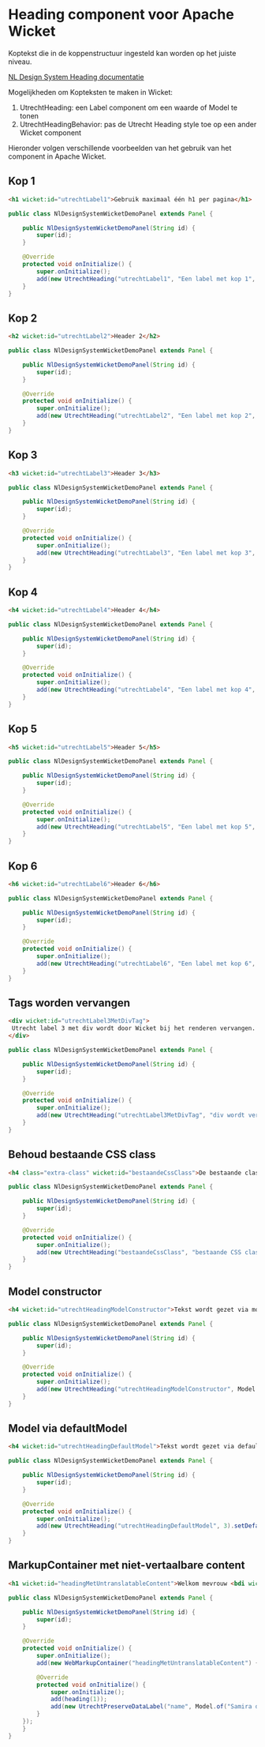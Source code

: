 # Heading component voor Apache Wicket


<p>Koptekst die in de koppenstructuur ingesteld kan worden op het juiste niveau.</p>
<p><a href="https://nldesignsystem.nl/heading/">NL Design System Heading documentatie</a></p>
<p>Mogelijkheden om Kopteksten te maken in Wicket:</p>
<ol>
 <li>UtrechtHeading: een Label component om een waarde of Model te tonen</li>
 <li>UtrechtHeadingBehavior: pas de Utrecht Heading style toe op een ander Wicket component</li>
</ol>

Hieronder volgen verschillende voorbeelden van het gebruik van het component in Apache Wicket.

## Kop 1

```html
<h1 wicket:id="utrechtLabel1">Gebruik maximaal één h1 per pagina</h1>
```

```java
public class NlDesignSystemWicketDemoPanel extends Panel {

    public NlDesignSystemWicketDemoPanel(String id) {
        super(id);
    }

    @Override
    protected void onInitialize() {
        super.onInitialize();
        add(new UtrechtHeading("utrechtLabel1", "Een label met kop 1", 1));
    }
}
```

## Kop 2

```html
<h2 wicket:id="utrechtLabel2">Header 2</h2>
```

```java
public class NlDesignSystemWicketDemoPanel extends Panel {

    public NlDesignSystemWicketDemoPanel(String id) {
        super(id);
    }

    @Override
    protected void onInitialize() {
        super.onInitialize();
        add(new UtrechtHeading("utrechtLabel2", "Een label met kop 2", 2));
    }
}
```

## Kop 3

```html
<h3 wicket:id="utrechtLabel3">Header 3</h3>
```

```java
public class NlDesignSystemWicketDemoPanel extends Panel {

    public NlDesignSystemWicketDemoPanel(String id) {
        super(id);
    }

    @Override
    protected void onInitialize() {
        super.onInitialize();
        add(new UtrechtHeading("utrechtLabel3", "Een label met kop 3", 3));
    }
}
```

## Kop 4

```html
<h4 wicket:id="utrechtLabel4">Header 4</h4>
```

```java
public class NlDesignSystemWicketDemoPanel extends Panel {

    public NlDesignSystemWicketDemoPanel(String id) {
        super(id);
    }

    @Override
    protected void onInitialize() {
        super.onInitialize();
        add(new UtrechtHeading("utrechtLabel4", "Een label met kop 4", 4));
    }
}
```

## Kop 5

```html
<h5 wicket:id="utrechtLabel5">Header 5</h5>
```

```java
public class NlDesignSystemWicketDemoPanel extends Panel {

    public NlDesignSystemWicketDemoPanel(String id) {
        super(id);
    }

    @Override
    protected void onInitialize() {
        super.onInitialize();
        add(new UtrechtHeading("utrechtLabel5", "Een label met kop 5", 5));
    }
}
```

## Kop 6

```html
<h6 wicket:id="utrechtLabel6">Header 6</h6>
```

```java
public class NlDesignSystemWicketDemoPanel extends Panel {

    public NlDesignSystemWicketDemoPanel(String id) {
        super(id);
    }

    @Override
    protected void onInitialize() {
        super.onInitialize();
        add(new UtrechtHeading("utrechtLabel6", "Een label met kop 6", 6));
    }
}
```

## Tags worden vervangen

```html
<div wicket:id="utrechtLabel3MetDivTag">
 Utrecht label 3 met div wordt door Wicket bij het renderen vervangen.
</div>
```

```java
public class NlDesignSystemWicketDemoPanel extends Panel {

    public NlDesignSystemWicketDemoPanel(String id) {
        super(id);
    }

    @Override
    protected void onInitialize() {
        super.onInitialize();
        add(new UtrechtHeading("utrechtLabel3MetDivTag", "div wordt vervangen met h3", 3));
    }
}
```

## Behoud bestaande CSS class

```html
<h4 class="extra-class" wicket:id="bestaandeCssClass">De bestaande class blijft behouden</h4>
```

```java
public class NlDesignSystemWicketDemoPanel extends Panel {

    public NlDesignSystemWicketDemoPanel(String id) {
        super(id);
    }

    @Override
    protected void onInitialize() {
        super.onInitialize();
        add(new UtrechtHeading("bestaandeCssClass", "bestaande CSS class behouden", 4));
    }
}
```

## Model constructor

```html
<h4 wicket:id="utrechtHeadingModelConstructor">Tekst wordt gezet via model constructor</h4>
```

```java
public class NlDesignSystemWicketDemoPanel extends Panel {

    public NlDesignSystemWicketDemoPanel(String id) {
        super(id);
    }

    @Override
    protected void onInitialize() {
        super.onInitialize();
        add(new UtrechtHeading("utrechtHeadingModelConstructor", Model.of("Text via model constructor"), 3));
    }
}
```

## Model via defaultModel

```html
<h4 wicket:id="utrechtHeadingDefaultModel">Tekst wordt gezet via defaultModel</h4>
```

```java
public class NlDesignSystemWicketDemoPanel extends Panel {

    public NlDesignSystemWicketDemoPanel(String id) {
        super(id);
    }

    @Override
    protected void onInitialize() {
        super.onInitialize();
        add(new UtrechtHeading("utrechtHeadingDefaultModel", 3).setDefaultModel(Model.of("Text via defaultModel")));
    }
}
```

## MarkupContainer met niet-vertaalbare content

```html
<h1 wicket:id="headingMetUntranslatableContent">Welkom mevrouw <bdi wicket:id="name">Van Bergenhenegouwen</bdi></h1>
```

```java
public class NlDesignSystemWicketDemoPanel extends Panel {

    public NlDesignSystemWicketDemoPanel(String id) {
        super(id);
    }

    @Override
    protected void onInitialize() {
        super.onInitialize();
        add(new WebMarkupContainer("headingMetUntranslatableContent") {

        @Override
        protected void onInitialize() {
            super.onInitialize();
            add(heading(1));
            add(new UtrechtPreserveDataLabel("name", Model.of("Samira de Jongh")));
        }
    });
    }
}
```
